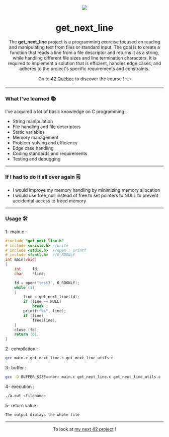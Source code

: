 <p align="center">
  <img src="https://github.com/LaOuede/42-project-badges/blob/main/badges/get_next_linee.png" />
</p>

<h1 align=center>get_next_line</h1>

<p align=center>
  The <b>get_next_line</b> project is a programming exercise focused on reading and manipulating text from files or standard input.
  The goal is to create a function that reads a line from a file descriptor and returns it as a string, while handling different file sizes and line termination characters.
  It is required to implement a solution that is efficient, handles edge cases, and adheres to the project's specific requirements and constraints.
</p>

<div align="center">

Go to [42 Québec](https://42quebec.com/) to discover the course ! 👈
</div>

---

<h3 align="left">What I've learned 📚</h3>

I've acquired a lot of basic knowledge on C programming :
- String manipulation
- File handling and file descriptors
- Static variables
- Memory management
- Problem-solving and efficiency
- Edge case handling
- Coding standards and requirements
- Testing and debugging

---

<h3 align="left">If I had to do it all over again 🗒</h3>

- I would improve my memory handling by minimizing memory allocation
- I would use free_null instead of free to set pointers to NULL to prevent accidental access to freed memory

---

<h3 align="left">Usage 🛠</h3>

1- main.c :
```c
#include "get_next_line.h"
# include <unistd.h> //write
# include <stdio.h>  //open ; printf
# include <fcntl.h>  //O_RDONLY
int	main(void)
{
	int		fd;
	char	*line;

	fd = open("test3", O_RDONLY);
	while (1)
	{
		line = get_next_line(fd);
		if (line == NULL)
			break ;
		printf("%s", line);
		if (line)
			free(line);
	}
	close (fd);
	return (0);
}
```
2- compilation :
```bash
gcc main.c get_next_line.c get_next_line_utils.c
```
3- buffer :
```bash
gcc -D BUFFER_SIZE=<nbr> main.c get_next_line.c get_next_line_utils.c
```
4- execution :
```bash
./a.out <filename>
```
5- return value :
```bash
The output diplays the whole file
```
---

<div align="center">

To look at [my next 42 project](https://github.com/LaOuede/Born2BeRoot) !
</div>
